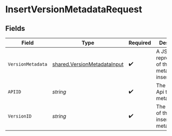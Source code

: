# InsertVersionMetadataRequest


## Fields

| Field                                                                      | Type                                                                       | Required                                                                   | Description                                                                |
| -------------------------------------------------------------------------- | -------------------------------------------------------------------------- | -------------------------------------------------------------------------- | -------------------------------------------------------------------------- |
| `VersionMetadata`                                                          | [shared.VersionMetadataInput](../../models/shared/versionmetadatainput.md) | :heavy_check_mark:                                                         | A JSON representation of the metadata to insert.                           |
| `APIID`                                                                    | *string*                                                                   | :heavy_check_mark:                                                         | The ID of the Api to insert metadata for.                                  |
| `VersionID`                                                                | *string*                                                                   | :heavy_check_mark:                                                         | The version ID of the Api to insert metadata for.                          |